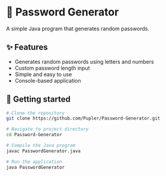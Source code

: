 # 🔐 Password Generator

A simple Java program that generates random passwords.

## ✨ Features
- Generates random passwords using letters and numbers
- Custom password length input
- Simple and easy to use
- Console-based application

## 🚀 Getting started
```bash
# Clone the repository
git clone https://github.com/Pupler/Password-Generator.git

# Navigate to project directory
cd Password-Generator

# Compile the Java program
javac PasswordGenerator.java

# Run the application
java PasswordGenerator
```
